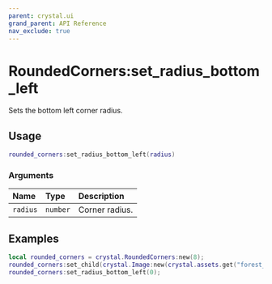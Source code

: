 ```yaml
---
parent: crystal.ui
grand_parent: API Reference
nav_exclude: true
---
```


# RoundedCorners:set_radius_bottom_left

Sets the bottom left corner radius.

## Usage

```lua
rounded_corners:set_radius_bottom_left(radius)
```

### Arguments

| Name     | Type     | Description    |
| :------- | :------- | :------------- |
| `radius` | `number` | Corner radius. |

## Examples

```lua
local rounded_corners = crystal.RoundedCorners:new(8);
rounded_corners:set_child(crystal.Image:new(crystal.assets.get("forest_icon.png")));
rounded_corners:set_radius_bottom_left(0);
```
